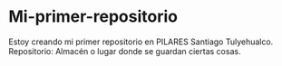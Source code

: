 # Mi-primer-repositorio
Estoy creando mi primer repositorio en PILARES Santiago Tulyehualco. 
Repositorio:
Almacén o lugar donde se guardan ciertas cosas.
